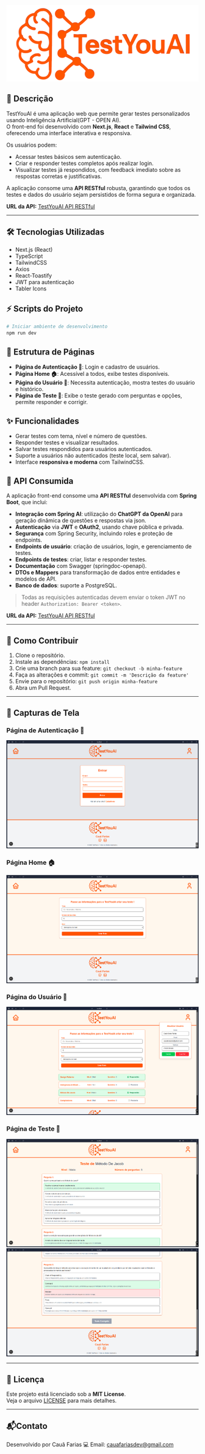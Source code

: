 <p align="center">
  <img src="https://github.com/Codee-Hub/TestYouAI_Web/blob/main/TestTouAI/Logo.png" alt="logo" width="600"/>
</p>

## 🤖 Descrição

TestYouAI é uma aplicação web que permite gerar testes personalizados usando Inteligência Artificial(GPT - OPEN AI).  
O front-end foi desenvolvido com **Next.js**, **React** e **Tailwind CSS**, oferecendo uma interface interativa e responsiva.  

Os usuários podem:

- Acessar testes básicos sem autenticação.
- Criar e responder testes completos após realizar login.
- Visualizar testes já respondidos, com feedback imediato sobre as respostas corretas e justificativas.

A aplicação consome uma **API RESTful** robusta, garantindo que todos os testes e dados do usuário sejam persistidos de forma segura e organizada.

**URL da API:** [TestYouAI API RESTful](https://github.com/Codee-Hub/TestYouAI_APIRestful)

---

## 🛠️ Tecnologias Utilizadas

* Next.js (React)
* TypeScript
* TailwindCSS
* Axios
* React-Toastify
* JWT para autenticação
* Tabler Icons

## ⚡ Scripts do Projeto

```bash
# Iniciar ambiente de desenvolvimento
npm run dev

```

## 📂 Estrutura de Páginas

- **Página de Autenticação 🔐**: Login e cadastro de usuários.
- **Página Home 🏠**: Acessível a todos, exibe testes disponíveis.
- **Página do Usuário 👤**: Necessita autenticação, mostra testes do usuário e histórico.
- **Página de Teste 📝**: Exibe o teste gerado com perguntas e opções, permite responder e corrigir.

## ✨ Funcionalidades

- Gerar testes com tema, nível e número de questões.
- Responder testes e visualizar resultados.
- Salvar testes respondidos para usuários autenticados.
- Suporte a usuários não autenticados (teste local, sem salvar).
- Interface **responsiva e moderna** com TailwindCSS.

## 🔗 API Consumida

A aplicação front-end consome uma **API RESTful** desenvolvida com **Spring Boot**, que inclui:

- **Integração com Spring AI**: utilização do **ChatGPT da OpenAI** para geração dinâmica de questões e respostas via json.
- **Autenticação** via **JWT** e **OAuth2**, usando chave pública e privada.
- **Segurança** com Spring Security, incluindo roles e proteção de endpoints.
- **Endpoints de usuário**: criação de usuários, login, e gerenciamento de testes.
- **Endpoints de testes**: criar, listar e responder testes.
- **Documentação** com Swagger (springdoc-openapi).
- **DTOs e Mappers** para transformação de dados entre entidades e modelos de API.
- **Banco de dados**: suporte a PostgreSQL.

> Todas as requisições autenticadas devem enviar o token JWT no header `Authorization: Bearer <token>`.

**URL da API:** [TestYouAI API RESTful](https://github.com/Codee-Hub/TestYouAI_APIRestful)

---

## 🤝 Como Contribuir

1. Clone o repositório.
2. Instale as dependências: `npm install`
3. Crie uma branch para sua feature: `git checkout -b minha-feature`
4. Faça as alterações e commit: `git commit -m 'Descrição da feature'`
5. Envie para o repositório: `git push origin minha-feature`
6. Abra um Pull Request.

---

## 📸 Capturas de Tela

### **Página de Autenticação 🔐**

![Página de Autenticação](https://github.com/Codee-Hub/TestYouAI_Web/blob/main/TestTouAI/login.png)

### **Página Home 🏠**

![Página Home](https://github.com/Codee-Hub/TestYouAI_Web/blob/main/TestTouAI/home.png)

### **Página do Usuário 👤**

![Página do Usuário](https://github.com/Codee-Hub/TestYouAI_Web/blob/main/TestTouAI/userpage.png)

### **Página de Teste 📝**

![Página de Teste](https://github.com/Codee-Hub/TestYouAI_Web/blob/main/TestTouAI/testpage1.png)
![Página de Teste](https://github.com/Codee-Hub/TestYouAI_Web/blob/main/TestTouAI/testpage2.png)

---

## 📝 Licença

Este projeto está licenciado sob a **MIT License**.  
Veja o arquivo [LICENSE](./LICENSE) para mais detalhes.

---
## 📬Contato

Desenvolvido por Cauã Farias 💻
Email: [cauafariasdev@gmail.com](mailto:cauafariasdev@gmail.com)
